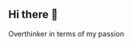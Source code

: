 ## Hi there 👋
Overthinker in terms of my passion
<!--
**aryanxrajj/aryanxrajj** is a ✨ _special_ ✨ repository because its `README.md` (this file) appears on your GitHub profile.
![CodeChefBadge (3)](https://github.com/user-attachments/assets/585a7176-63e3-4c20-99d7-9134ea351ff0)

Here are some ideas to get you started:

- 🔭 I’m currently working on ...
- 🌱 I’m currently learning ...
- 👯 I’m looking to collaborate on ...
- 🤔 I’m looking for help with ...
- 💬 Ask me about ...
- 📫 How to reach me: ...
- 😄 Pronouns: ...
- ⚡ Fun fact: ...
-->
